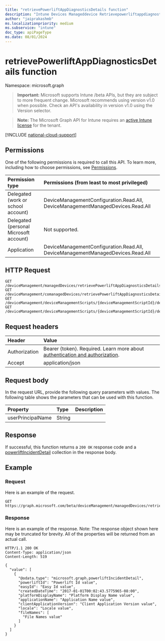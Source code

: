 ```yaml
---
title: "retrievePowerliftAppDiagnosticsDetails function"
description: "Intune Devices Manageddevice Retrievepowerliftappdiagnosticsdetails Api ."
author: "jaiprakashmb"
ms.localizationpriority: medium
ms.subservice: "intune"
doc_type: apiPageType
ms.date: 08/01/2024
---
```


# retrievePowerliftAppDiagnosticsDetails function

Namespace: microsoft.graph

> **Important:** Microsoft supports Intune /beta APIs, but they are subject to more frequent change. Microsoft recommends using version v1.0 when possible. Check an API's availability in version v1.0 using the Version selector.

> **Note:** The Microsoft Graph API for Intune requires an [active Intune license](https://go.microsoft.com/fwlink/?linkid=839381) for the tenant.



[!INCLUDE [national-cloud-support](../../includes/all-clouds.md)]

## Permissions
One of the following permissions is required to call this API. To learn more, including how to choose permissions, see [Permissions](/graph/permissions-reference).

|Permission type|Permissions (from least to most privileged)|
|:---|:---|
|Delegated (work or school account)|DeviceManagementConfiguration.Read.All, DeviceManagementManagedDevices.Read.All|
|Delegated (personal Microsoft account)|Not supported.|
|Application|DeviceManagementConfiguration.Read.All, DeviceManagementManagedDevices.Read.All|

## HTTP Request
<!-- {
  "blockType": "ignored"
}
-->
```http
GET /deviceManagement/managedDevices/retrievePowerliftAppDiagnosticsDetails
GET /deviceManagement/comanagedDevices/retrievePowerliftAppDiagnosticsDetails
GET /deviceManagement/deviceManagementScripts/{deviceManagementScriptId}/deviceRunStates/{deviceManagementScriptDeviceStateId}/managedDevice/users/{userId}/managedDevices/retrievePowerliftAppDiagnosticsDetails
GET /deviceManagement/deviceManagementScripts/{deviceManagementScriptId}/deviceRunStates/{deviceManagementScriptDeviceStateId}/managedDevice/detectedApps/{detectedAppId}/managedDevices/retrievePowerliftAppDiagnosticsDetails
```

## Request headers
|Header|Value|
|:---|:---|
|Authorization|Bearer {token}. Required. Learn more about [authentication and authorization](/graph/auth/auth-concepts).|
|Accept|application/json|

## Request body
In the request URL, provide the following query parameters with values.
The following table shows the parameters that can be used with this function.

|Property|Type|Description|
|:---|:---|:---|
|userPrincipalName|String||



## Response
If successful, this function returns a `200 OK` response code and a [powerliftIncidentDetail](../resources/intune-devices-powerliftincidentdetail.md) collection in the response body.

## Example

### Request
Here is an example of the request.
```http
GET https://graph.microsoft.com/beta/deviceManagement/managedDevices/retrievePowerliftAppDiagnosticsDetails(userPrincipalName='parameterValue')
```

### Response
Here is an example of the response. Note: The response object shown here may be truncated for brevity. All of the properties will be returned from an actual call.
```http
HTTP/1.1 200 OK
Content-Type: application/json
Content-Length: 519

{
  "value": [
    {
      "@odata.type": "microsoft.graph.powerliftIncidentDetail",
      "powerliftId": "Powerlift Id value",
      "easyId": "Easy Id value",
      "createdDateTime": "2017-01-01T00:02:43.5775965-08:00",
      "platformDisplayName": "Platform Display Name value",
      "applicationName": "Application Name value",
      "clientApplicationVersion": "Client Application Version value",
      "locale": "Locale value",
      "fileNames": [
        "File Names value"
      ]
    }
  ]
}
```